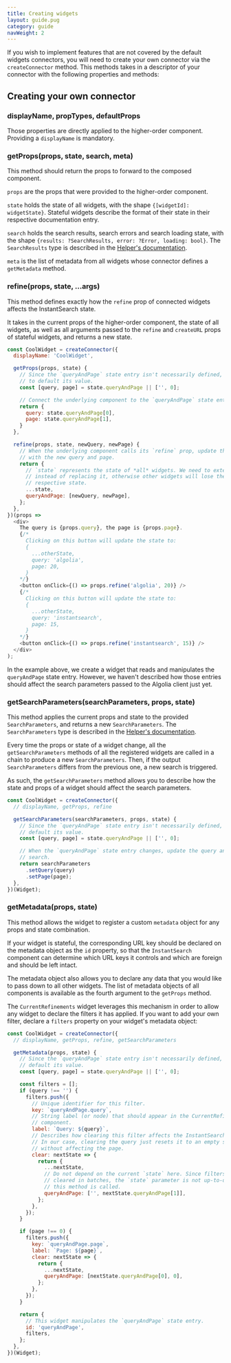```yaml
---
title: Creating widgets
layout: guide.pug
category: guide
navWeight: 2
---
```


If you wish to implement features that are not covered by the default widgets connectors, you will need to create your own connector via the `createConnector` method. This methods takes in a descriptor of your connector with the following properties and methods:

## Creating your own connector

### displayName, propTypes, defaultProps

Those properties are directly applied to the higher-order component. Providing a `displayName` is mandatory.

### getProps(props, state, search, meta)

This method should return the props to forward to the composed component.

`props` are the props that were provided to the higher-order component.

`state` holds the state of all widgets, with the shape `{[widgetId]: widgetState}`. Stateful widgets describe the format of their state in their respective documentation entry.

`search` holds the search results, search errors and search loading state, with the shape `{results: ?SearchResults, error: ?Error, loading: bool}`. The `SearchResults` type is described in the [Helper's documentation](https://community.algolia.com/algoliasearch-helper-js/reference.html#searchresults).

`meta` is the list of metadata from all widgets whose connector defines a `getMetadata` method.

### refine(props, state, ...args)

This method defines exactly how the `refine` prop of connected widgets affects the InstantSearch state.

It takes in the current props of the higher-order component, the state of all widgets, as well as all arguments passed to the `refine` and `createURL` props of stateful widgets, and returns a new state.

```js
const CoolWidget = createConnector({
  displayName: 'CoolWidget',

  getProps(props, state) {
    // Since the `queryAndPage` state entry isn't necessarily defined, we need
    // to default its value.
    const [query, page] = state.queryAndPage || ['', 0];

    // Connect the underlying component to the `queryAndPage` state entry.
    return {
      query: state.queryAndPage[0],
      page: state.queryAndPage[1],
    }
  },

  refine(props, state, newQuery, newPage) {
    // When the underlying component calls its `refine` prop, update the state
    // with the new query and page.
    return {
      // `state` represents the state of *all* widgets. We need to extend it
      // instead of replacing it, otherwise other widgets will lose their
      // respective state.
      ...state,
      queryAndPage: [newQuery, newPage],
    };
  },
})(props =>
  <div>
    The query is {props.query}, the page is {props.page}.
    {/*
      Clicking on this button will update the state to:
      {
        ...otherState,
        query: 'algolia',
        page: 20,
      }
    */}
    <button onClick={() => props.refine('algolia', 20)} />
    {/*
      Clicking on this button will update the state to:
      {
        ...otherState,
        query: 'instantsearch',
        page: 15,
      }
    */}
    <button onClick={() => props.refine('instantsearch', 15)} />
  </div>
);
```

In the example above, we create a widget that reads and manipulates the `queryAndPage` state entry. However, we haven't described how those entries should affect the search parameters passed to the Algolia client just yet.

### getSearchParameters(searchParameters, props, state)

This method applies the current props and state to the provided `SearchParameters`, and returns a new `SearchParameters`. The `SearchParameters` type is described in the [Helper's documentation](https://community.algolia.com/algoliasearch-helper-js/reference.html#searchparameters).

Every time the props or state of a widget change, all the `getSearchParameters` methods of all the registered widgets are called in a chain to produce a new `SearchParameters`. Then, if the output `SearchParameters` differs from the previous one, a new search is triggered.

As such, the `getSearchParameters` method allows you to describe how the state and props of a widget should affect the search parameters.

```js
const CoolWidget = createConnector({
  // displayName, getProps, refine

  getSearchParameters(searchParameters, props, state) {
    // Since the `queryAndPage` state entry isn't necessarily defined, we need
    // default its value.
    const [query, page] = state.queryAndPage || ['', 0];

    // When the `queryAndPage` state entry changes, update the query and page of
    // search.
    return searchParameters
      .setQuery(query)
      .setPage(page);
  },
})(Widget);
```

### getMetadata(props, state)

This method allows the widget to register a custom `metadata` object for any props and state combination.

If your widget is stateful, the corresponding URL key should be declared on the metadata object as the `id` property, so that the `InstantSearch` component can determine which URL keys it controls and which are foreign and should be left intact.

The metadata object also allows you to declare any data that you would like to pass down to all other widgets. The list of metadata objects of all components is available as the fourth argument to the `getProps` method.

The `CurrentRefinements` widget leverages this mechanism in order to allow any widget to declare the filters it has applied. If you want to add your own filter, declare a `filters` property on your widget's metadata object:

```js
const CoolWidget = createConnector({
  // displayName, getProps, refine, getSearchParameters

  getMetadata(props, state) {
    // Since the `queryAndPage` state entry isn't necessarily defined, we need
    // default its value.
    const [query, page] = state.queryAndPage || ['', 0];

    const filters = [];
    if (query !== '') {
      filters.push({
        // Unique identifier for this filter.
        key: `queryAndPage.query`,
        // String label (or node) that should appear in the CurrentRefinements
        // component.
        label: `Query: ${query}`,
        // Describes how clearing this filter affects the InstantSearch state.
        // In our case, clearing the query just resets it to an empty string
        // without affecting the page.
        clear: nextState => {
          return {
            ...nextState,
            // Do not depend on the current `state` here. Since filters can be
            // cleared in batches, the `state` parameter is not up-to-date when
            // this method is called.
            queryAndPage: ['', nextState.queryAndPage[1]],
          };
        },
      });
    }

    if (page !== 0) {
      filters.push({
        key: `queryAndPage.page`,
        label: `Page: ${page}`,
        clear: nextState => {
          return {
            ...nextState,
            queryAndPage: [nextState.queryAndPage[0], 0],
          };
        },
      });
    }

    return {
      // This widget manipulates the `queryAndPage` state entry.
      id: 'queryAndPage',
      filters,
    };
  },
})(Widget);
```
